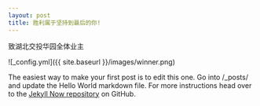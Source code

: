 ```yaml
---
layout: post
title: 胜利属于坚持到最后的你!
---
```


致湖北交投华园全体业主

![_config.yml]({{ site.baseurl }}/images/winner.png)

The easiest way to make your first post is to edit this one. Go into /_posts/ and update the Hello World markdown file. For more instructions head over to the [Jekyll Now repository](https://github.com/barryclark/jekyll-now) on GitHub.
